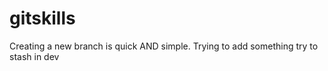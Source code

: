 # gitskills
Creating a new branch is quick AND simple.
Trying to add something
try to stash in dev


